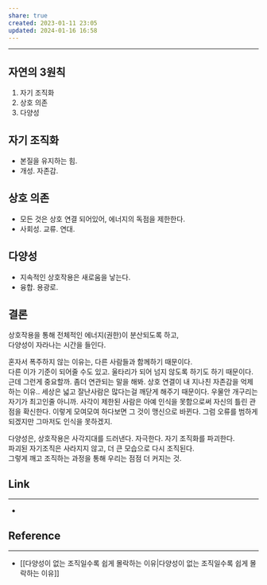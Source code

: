 ```yaml
---
share: true
created: 2023-01-11 23:05
updated: 2024-01-16 16:58
---
```


---
## 자연의 3원칙
1) 자기 조직화
2) 상호 의존
3) 다양성

## 자기 조직화
- 본질을 유지하는 힘.
- 개성. 자존감.

## 상호 의존
- 모든 것은 상호 연결 되어있어, 에너지의 독점을 제한한다.
- 사회성. 교류. 연대.

## 다양성
- 지속적인 상호작용은 새로움을 낳는다.
- 융합. 용광로.

## 결론

상호작용을 통해 전체적인 에너지(권한)이 분산되도록 하고,  
다양성이 자라나는 시간을 들인다.

혼자서 폭주하지 않는 이유는, 다른 사람들과 함께하기 때문이다.  
다른 이가 기준이 되어줄 수도 있고. 울타리가 되어 넘지 않도록 하기도 하기 때문이다.  
근데 그런게 중요할까. 좀더 연관되는 말을 해봐. 상호 연결이 내 지나친 자존감을 억제 하는 이유.. 세상은 넓고 잘난사람은 많다는걸 깨닫게 해주기 때문이다. 우물안 개구리는 자기가 최고인줄 아니까. 사각이 제한된 사람은 아예 인식을 못함으로써 자신의 틀린 관점을 확신한다. 이렇게 모여모여 하다보면 그 것이 맹신으로 바뀐다. 그럼 오류를 범하게 되겠지만 그마저도 인식을 못하겠지. 

다양성은, 상호작용은 사각지대를 드러낸다. 자극한다. 자기 조직화를 파괴한다.  
파괴된 자기조직은 사라지지 않고, 더 큰 모습으로 다시 조직된다.  
그렇게 깨고 조직하는 과정을 통해 우리는 점점 더 커지는 것.





## Link
---
- 


## Reference
---
- [[다양성이 없는 조직일수록 쉽게 몰락하는 이유|다양성이 없는 조직일수록 쉽게 몰락하는 이유]]